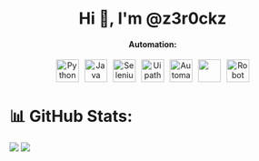 <h1 align="center">Hi 👋, I'm @z3r0ckz</h1>

<div style="text-align: center;">
  <h4>Automation:</h4>
  <div style="display: flex; justify-content: center; gap: 10px;">
    <a href="https://www.python.org/" target="_blank" rel="noreferrer">
      <img src="https://s3.dualstack.us-east-2.amazonaws.com/pythondotorg-assets/media/community/logos/python-logo-only.png" alt="Python" width="40" height="40" />
    </a>
    <a href="https://www.java.com/es/" target="_blank" rel="noreferrer">
      <img src="https://i.blogs.es/e7b69c/java_logo/650_1200.webp" alt="Java" width="40" height="40" />
    </a>
    <a href="https://www.selenium.dev/" target="_blank" rel="noreferrer">
      <img src="https://upload.wikimedia.org/wikipedia/commons/d/d5/Selenium_Logo.png" alt="Selenium" width="40" height="40" />
    </a>
    <a href="https://www.uipath.com/" target="_blank" rel="noreferrer">
      <img src="https://seekvectorlogo.com/wp-content/uploads/2019/07/uipath-vector-logo-small.png" alt="Uipath" width="40" height="40" />
    </a>
    <a href="https://www.automationanywhere.com/la" target="_blank" rel="noreferrer">
      <img src="https://seekvectorlogo.com/wp-content/uploads/2022/01/automation-anywhere-vector-logo-2022-small.png" alt="Automation Anywhere" width="40" height="40" />
    </a>
    <a href="https://rocketbot.com/es/" target="_blank" rel="noreferrer">
      <img src="https://yt3.googleusercontent.com/SHC8ka3qJJz6YoBys0jm3-xvT_nelGiyceiA0zFSPEbhF6X4tHXvWD0ZHliPdcEf-ix3dTbI_6E=s900-c-k-c0x00ffffff-no-rj" width="40" height="40" />
    </a>
    <a href="https://robotframework.org/" target="_blank" rel="noreferrer">
      <img src="https://encrypted-tbn0.gstatic.com/images?q=tbn:ANd9GcRszXpkOXGaV2AJ1fJ0X5QT8YpS_yR_rhacAg&s" alt="Robot Framework" width="40" height="40" />
    </a>
  </div>
</div>






# 📊 GitHub Stats:
![](https://github-readme-streak-stats.herokuapp.com/?user=z3r0ckz&theme=blueberry&hide_border=true)
![](https://github-readme-stats.vercel.app/api/top-langs/?username=z3r0ckz&theme=blueberry&hide_border=true&include_all_commits=false&count_private=true&layout=compact)


<!---
z3r0ckz/z3r0ckz is a ✨ special ✨ repository because its `README.md` (this file) appears on your GitHub profile.
You can click the Preview link to take a look at your changes.
--->
